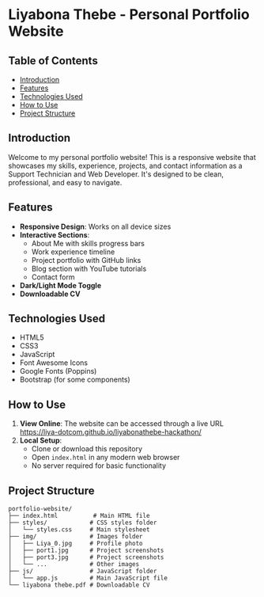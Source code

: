 # Liyabona Thebe - Personal Portfolio Website

## Table of Contents
- [Introduction](#introduction)
- [Features](#features)
- [Technologies Used](#technologies-used)
- [How to Use](#how-to-use)
- [Project Structure](#project-structure)


## Introduction

Welcome to my personal portfolio website! This is a responsive website that showcases my skills, experience, projects, and contact information as a Support Technician and Web Developer. It's designed to be clean, professional, and easy to navigate.

## Features

- **Responsive Design**: Works on all device sizes
- **Interactive Sections**:
  - About Me with skills progress bars
  - Work experience timeline
  - Project portfolio with GitHub links
  - Blog section with YouTube tutorials
  - Contact form
- **Dark/Light Mode Toggle**
- **Downloadable CV**

## Technologies Used

- HTML5
- CSS3
- JavaScript
- Font Awesome Icons
- Google Fonts (Poppins)
- Bootstrap (for some components)

## How to Use

1. **View Online**: The website can be accessed through a live URL https://liya-dotcom.github.io/liyabonathebe-hackathon/
2. **Local Setup**:
   - Clone or download this repository
   - Open `index.html` in any modern web browser
   - No server required for basic functionality

## Project Structure

```
portfolio-website/
├── index.html          # Main HTML file
├── styles/            # CSS styles folder
│   └── styles.css     # Main stylesheet
├── img/               # Images folder
│   ├── Liya_0.jpg     # Profile photo
│   ├── port1.jpg      # Project screenshots
│   ├── port3.jpg      # Project screenshots
│   └── ...            # Other images
├── js/                # JavaScript folder
│   └── app.js         # Main JavaScript file
└── liyabona thebe.pdf # Downloadable CV

